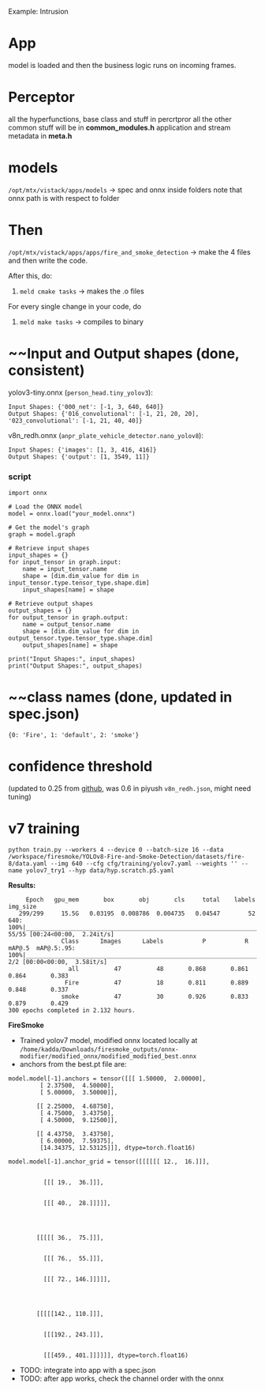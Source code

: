 Example: Intrusion

# App
model is loaded and then the business logic runs on incoming frames.

# Perceptor
all the hyperfunctions, base class and stuff in percrtpror
all the other common stuff will be in **common_modules.h**
application and stream metadata in **meta.h**

# models
`/opt/mtx/vistack/apps/models` -> spec and onnx inside folders
note that onnx path is with respect to folder

# Then
`/opt/mtx/vistack/apps/apps/fire_and_smoke_detection` -> make the 4 files
and then write the code.

After this, do:
1. `meld cmake tasks` -> makes the .o files

For every single change in your code, do
1. `meld make tasks` -> compiles to binary


# ~~Input and Output shapes (done, consistent)
yolov3-tiny.onnx (`person_head.tiny_yolov3`):
```
Input Shapes: {'000_net': [-1, 3, 640, 640]}
Output Shapes: {'016_convolutional': [-1, 21, 20, 20], '023_convolutional': [-1, 21, 40, 40]}
```
v8n_redh.onnx (`anpr_plate_vehicle_detector.nano_yolov8`):
```
Input Shapes: {'images': [1, 3, 416, 416]}
Output Shapes: {'output': [1, 3549, 11]}

```
### script
```
import onnx

# Load the ONNX model
model = onnx.load("your_model.onnx")

# Get the model's graph
graph = model.graph

# Retrieve input shapes
input_shapes = {}
for input_tensor in graph.input:
    name = input_tensor.name
    shape = [dim.dim_value for dim in input_tensor.type.tensor_type.shape.dim]
    input_shapes[name] = shape

# Retrieve output shapes
output_shapes = {}
for output_tensor in graph.output:
    name = output_tensor.name
    shape = [dim.dim_value for dim in output_tensor.type.tensor_type.shape.dim]
    output_shapes[name] = shape

print("Input Shapes:", input_shapes)
print("Output Shapes:", output_shapes)
```

# ~~class names (done, updated in spec.json)
```
{0: 'Fire', 1: 'default', 2: 'smoke'}
```

# confidence threshold 
(updated to 0.25 from [github](https://github.com/Abonia1/YOLOv8-Fire-and-Smoke-Detection), was 0.6 in piyush `v8n_redh.json`, might need tuning)

# v7 training
```
python train.py --workers 4 --device 0 --batch-size 16 --data /workspace/firesmoke/YOLOv8-Fire-and-Smoke-Detection/datasets/fire-8/data.yaml --img 640 --cfg cfg/training/yolov7.yaml --weights '' --name yolov7_try1 --hyp data/hyp.scratch.p5.yaml

```
**Results:**
```
     Epoch   gpu_mem       box       obj       cls     total    labels  img_size
   299/299     15.5G   0.03195  0.008786  0.004735   0.04547        52       640: 100%|_____________________________________________________________________________________________________________| 55/55 [00:24<00:00,  2.24it/s]
               Class      Images      Labels           P           R      mAP@.5  mAP@.5:.95: 100%|___________________________________________________________________________________________________| 2/2 [00:00<00:00,  3.58it/s]
                 all          47          48       0.868       0.861       0.864       0.383
                Fire          47          18       0.811       0.889       0.848       0.337
               smoke          47          30       0.926       0.833       0.879       0.429
300 epochs completed in 2.132 hours.

```






**FireSmoke**
- Trained yolov7 model, modified onnx located locally at `/home/kadda/Downloads/firesmoke_outputs/onnx-modifier/modified_onnx/modified_modified_best.onnx`
- anchors from the best.pt file are:
```
model.model[-1].anchors = tensor([[[ 1.50000,  2.00000],
         [ 2.37500,  4.50000],
         [ 5.00000,  3.50000]],

        [[ 2.25000,  4.68750],
         [ 4.75000,  3.43750],
         [ 4.50000,  9.12500]],

        [[ 4.43750,  3.43750],
         [ 6.00000,  7.59375],
         [14.34375, 12.53125]]], dtype=torch.float16)
         
model.model[-1].anchor_grid = tensor([[[[[[ 12.,  16.]]],


          [[[ 19.,  36.]]],


          [[[ 40.,  28.]]]]],




        [[[[[ 36.,  75.]]],


          [[[ 76.,  55.]]],


          [[[ 72., 146.]]]]],




        [[[[[142., 110.]]],


          [[[192., 243.]]],


          [[[459., 401.]]]]]], dtype=torch.float16)

```
- TODO: integrate into app with a spec.json
- TODO: after app works, check the channel order with the onnx